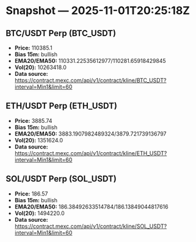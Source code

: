 # Snapshot — 2025-11-01T20:25:18Z

## BTC/USDT Perp (BTC_USDT)
- **Price:** 110385.1
- **Bias 15m:** bullish
- **EMA20/EMA50:** 110331.22535612977/110281.65918429845
- **Vol(20):** 10263418.0
- **Data source:** https://contract.mexc.com/api/v1/contract/kline/BTC_USDT?interval=Min1&limit=60

## ETH/USDT Perp (ETH_USDT)
- **Price:** 3885.74
- **Bias 15m:** bullish
- **EMA20/EMA50:** 3883.1907982489324/3879.721739136797
- **Vol(20):** 1351624.0
- **Data source:** https://contract.mexc.com/api/v1/contract/kline/ETH_USDT?interval=Min1&limit=60

## SOL/USDT Perp (SOL_USDT)
- **Price:** 186.57
- **Bias 15m:** bullish
- **EMA20/EMA50:** 186.38492633514784/186.13849044817616
- **Vol(20):** 1494220.0
- **Data source:** https://contract.mexc.com/api/v1/contract/kline/SOL_USDT?interval=Min1&limit=60
